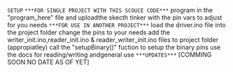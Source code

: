 ```SETUP```
```***FOR SINGLE PROJECT WITH THIS SCOUCE CODE***```
program in the "program_here" file and uploadthe skecth
tinker with the pin vars to adjust for you needs
```***FOR USE IN ANOTHER PROJECT***```
load the driver.ino file into the project folder
change the pins to your needs
add the writer_init.ino,reader_init.ino & reader_writer_init.ino files to project folder (appropiatley)
call the "setupBinary()" fuction to setup the binary pins
use the docs for reading/writing andgeneral use
```***UPDATES***```
[COMMING SOON NO DATE AS OF YET]